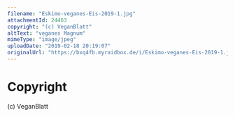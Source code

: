 ```yaml
---
filename: "Eskimo-veganes-Eis-2019-1.jpg"
attachmentId: 24463
copyright: "(c) VeganBlatt"
altText: "veganes Magnum"
mimeType: "image/jpeg"
uploadDate: "2019-02-18 20:19:07"
originalUrl: "https://bxq4fb.myraidbox.de/i/Eskimo-veganes-Eis-2019-1.jpg"
---
```


# Copyright

(c) VeganBlatt
